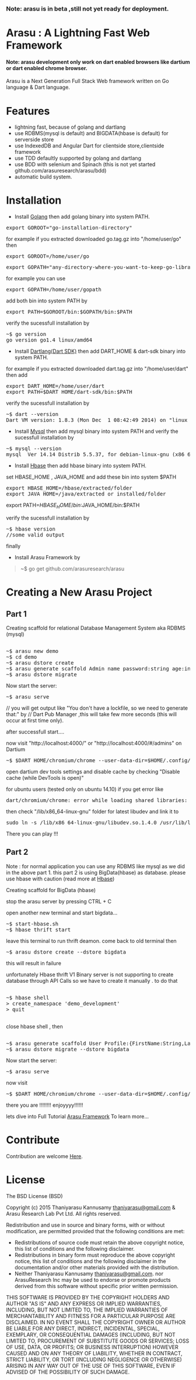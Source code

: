 <h3>Note: arasu is in beta ,still not yet ready for deployment.</h3>


Arasu   :  A Lightning Fast Web Framework
=====
<h4><strong> Note: </strong>arasu development only work on dart enabled browsers like dartium or dart enabled chrome browser.</h4>

Arasu is a Next Generation Full Stack Web framework written on Go language & Dart language.  

Features
========
* lightning fast, because of golang and dartlang
* use RDBMS(mysql is default) and BIGDATA(hbase is default) for serverside store
* use IndexedDB and Angular Dart for clientside store,clientside framework 
* use TDD defaultly supported by golang and dartlang 
* use BDD with selenium and Spinach (this is not yet started github.com/arasuresearch/arasu/bdd)
* automatic build system.

Installation
============

* Install <a href="http://golang.org">Golang</a> then add golang binary into system PATH.

<pre>
export GOROOT="go-installation-directory" 
</pre>
for example if you extracted downloaded go.tag.gz into "/home/user/go" then 
<pre>
export GOROOT=/home/user/go
</pre>
<pre>
export GOPATH="any-directory-where-you-want-to-keep-go-libraries" 
</pre>
for example you can use
<pre>
export GOPATH=/home/user/gopath
</pre>
add both bin into system PATH by
<pre>
export PATH=$GOROOT/bin:$GOPATH/bin:$PATH
</pre>

verify the sucessfull installation by 
<pre>
~$ go version
go version go1.4 linux/amd64
</pre>

* Install <a href="http://dartlang.org">Dartlang(Dart SDK)</a> then add DART_HOME & dart-sdk binary into system PATH.

for example if you extracted downloaded dart.tag.gz into "/home/user/dart" then add
<pre>
export DART_HOME=/home/user/dart
export PATH=$DART_HOME/dart-sdk/bin:$PATH
</pre>

verify the sucessfull installation by 

<pre>
~$ dart --version
Dart VM version: 1.8.3 (Mon Dec  1 08:42:49 2014) on "linux_x64"
</pre>

* Install <a href="http://www.mysql.com">Mysql</a> then add mysql binary into system PATH and verify the sucessfull installation by 

<pre>
~$ mysql --version
mysql  Ver 14.14 Distrib 5.5.37, for debian-linux-gnu (x86_64) using readline 6.2
</pre>


* Install <a href="http://hbase.apache.org">Hbase</a> then add hbase binary into system PATH.

set HBASE_HOME , JAVA_HOME and add these bin into system $PATH 
<pre>
export HBASE_HOME=/hbase/extracted/folder
export JAVA_HOME=/java/extracted_or_installed/folder
</pre>
export PATH=$HBASE_HOME/bin:$JAVA_HOME/bin:$PATH


verify the sucessfull installation  by 
<pre>
~$ hbase version
//some valid output
</pre>

finally 
* Install Arasu Framework by

> ~$ go get github.com/arasuresearch/arasu 

Creating a New Arasu Project
============================

Part 1  
------
Creating scaffold for relational Database Management System aka RDBMS (mysql)

<pre>

~$ arasu new demo
~$ cd demo
~$ arasu dstore create
~$ arasu generate scaffold Admin name password:string age:integer dob:timestamp sex:bool
~$ arasu dstore migrate  
</pre>

Now start the server:

<pre>
~$ arasu serve
</pre>
// you will get output like "You don't have a lockfile, so we need to generate that:" by 
// Dart Pub Manager ,this will take few more seconds (this will occur at first time only).
  
after successfull start....

now visit "http://localhost:4000/" or "http://localhost:4000/#/admins" on Dartium
<pre>
~$ $DART_HOME/chromium/chrome --user-data-dir=$HOME/.config/google-dart http://localhost:4000/#/admins
</pre>

open dartium dev tools settings and disable cache by checking "Disable cache (while DevTools is open)" 



for ubuntu users (tested only on ubuntu 14.10) 
if you get error like
<pre>
dart/chromium/chrome: error while loading shared libraries: libudev.so.0: cannot open shared object file: No such file or directory
</pre>
then check "/lib/x86_64-linux-gnu" folder for latest libudev and link it to 
<pre>
sudo ln -s /lib/x86_64-linux-gnu/libudev.so.1.4.0 /usr/lib/libudev.so.0
</pre>


There you can play !!!



Part 2 
------
Note : for normal application you can use any RDBMS like mysql as we did in the above part 1.
this part 2 is using BigData(hbase) as database.
please use hbase with caution (read more at <a href="http://hbase.apache.org">Hbase</a>)

Creating scaffold for BigData (hbase)

stop the arasu server by pressing CTRL + C

open another new terminal and start bigdata...
<pre>
~$ start-hbase.sh
~$ hbase thrift start
</pre>

leave this terminal to run thrift deamon. 
come back to old terminal then 

<pre>
~$ arasu dstore create --dstore bigdata
</pre>

this will result in failure

unfortunately Hbase thrift V1 Binary server is not supporting to create database through API Calls
so we have to create it manually . to do that
<pre>

~$ hbase shell
> create_namespace 'demo_development'
> quit

</pre>

close hbase shell , then 

<pre>

~$ arasu generate scaffold User Profile:{FirstName:String,LastName:String,Age:int,Dob:DateTime} Contact:{Phone:String,Email:String} --dstore bigdata
~$ arasu dstore migrate --dstore bigdata
</pre>

Now start the server:
<pre>
~$ arasu serve
</pre>

now visit 

<pre>
~$ $DART_HOME/chromium/chrome --user-data-dir=$HOME/.config/google-dart http://localhost:4000/#/users
</pre>

there you are !!!!!!!! 
enjoyyyy!!!!!!


<p>lets dive into Full Tutorial  <a href="http://arasuframework.org">Arasu Framework</a> To learn more...</p>


Contribute 
============================
<p>Contribution are welcome <a href="http://arasuframework.org/#contribute">Here</a>.</p>   


License
============================

The BSD License (BSD)

Copyright (c) 2015 Thaniyarasu Kannusamy <thaniyarasu@gmail.com> & Arasu Research Lab Pvt Ltd. All rights reserved.

Redistribution and use in source and binary forms, with or without
modification, are permitted provided that the following conditions are
met:

   * Redistributions of source code must retain the above copyright notice, this list of conditions and the following disclaimer.
   * Redistributions in binary form must reproduce the above copyright notice, this list of
   conditions and the following disclaimer in the documentation and/or other materials provided with the distribution.
   * Neither Thaniyarasu Kannusamy <thaniyarasu@gmail.com>. nor ArasuResearch Inc may be used to endorse or promote products derived from this software without specific prior written permission.

THIS SOFTWARE IS PROVIDED BY THE COPYRIGHT HOLDERS AND AUTHOR
"AS IS" AND ANY EXPRESS OR IMPLIED WARRANTIES, INCLUDING, BUT NOT
LIMITED TO, THE IMPLIED WARRANTIES OF MERCHANTABILITY AND FITNESS FOR
A PARTICULAR PURPOSE ARE DISCLAIMED. IN NO EVENT SHALL THE COPYRIGHT
OWNER OR AUTHOR BE LIABLE FOR ANY DIRECT, INDIRECT, INCIDENTAL,
SPECIAL, EXEMPLARY, OR CONSEQUENTIAL DAMAGES (INCLUDING, BUT NOT
LIMITED TO, PROCUREMENT OF SUBSTITUTE GOODS OR SERVICES; LOSS OF USE,
DATA, OR PROFITS; OR BUSINESS INTERRUPTION) HOWEVER CAUSED AND ON ANY
THEORY OF LIABILITY, WHETHER IN CONTRACT, STRICT LIABILITY, OR TORT
(INCLUDING NEGLIGENCE OR OTHERWISE) ARISING IN ANY WAY OUT OF THE USE
OF THIS SOFTWARE, EVEN IF ADVISED OF THE POSSIBILITY OF SUCH DAMAGE.
